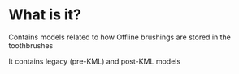 # What is it?
Contains models related to how Offline brushings are stored in the toothbrushes

It contains legacy (pre-KML) and post-KML models
